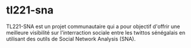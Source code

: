 # tl221-sna
TL221-SNA est un projet communautaire qui a pour objectif d'offrir une meilleure visibilité sur l'interraction sociale entre les twittos sénégalais en utilisant des outils de Social Network Analysis (SNA).
